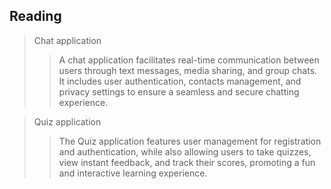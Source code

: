## Reading

> Chat application
>> A chat application facilitates real-time communication between users through text messages, media sharing, and group chats. It includes user authentication, contacts management, and privacy settings to ensure a seamless and secure chatting experience.

> Quiz application
>> The Quiz application features user management for registration and authentication, while also allowing users to take quizzes, view instant feedback, and track their scores, promoting a fun and interactive learning experience.